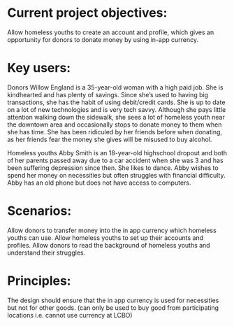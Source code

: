 # Current project objectives:
Allow homeless youths to create an account and profile, which gives an opportunity for donors to donate money by using in-app currency.


# Key users: 

Donors
Willow England is a 35-year-old woman with a high paid job. She is kindhearted and has plenty of savings. Since she’s used to having big transactions, she has the habit of using debit/credit cards.
She is up to date on a lot of new technologies and is very tech savvy. Although she pays little attention walking down the sidewalk, she sees a lot of homeless youth near the downtown area and occasionally stops to donate money to them when she has time. She has been ridiculed by her friends before when donating, as her friends fear the money she gives will be misused to buy alcohol. 

Homeless youths
Abby Smith is an 18-year-old highschool dropout and both of her parents passed away due to a car accident when she was 3 and has been suffering depression since then. She likes to dance. Abby wishes to spend her money on necessities but often struggles with financial difficulty. Abby has an old phone but does not have access to computers.

# Scenarios: 
Allow donors to transfer money into the in app currency which homeless youths can use.
Allow homeless youths to set up their accounts and profiles.
Allow donors to read the background of homeless youths and understand their struggles.

# Principles:
The design should ensure that the in app currency is used for necessities but not for other goods. (can only be used to buy good from participating locations i.e. cannot use currency at LCBO)
